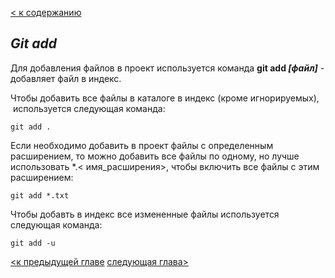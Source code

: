 [< к содержанию](readme.md)

## *Git add*

Для добавления файлов в проект используется команда **git add *[файл]*** - добавляет файл в индекс.

Чтобы добавить все файлы в каталоге в индекс (кроме игнорируемых),  используется следующая команда: 

```bash=
git add .
```

Если необходимо добавить в проект файлы с определенным расширением, то можно добавить все файлы по одному, но лучше использовать *.< имя_расширения>, чтобы включить все файлы с этим расширением:

```bash=
git add *.txt
```

Чтобы добавть в индекс все измененные файлы используется следующая команда:

```bash=
git add -u
```

[<к предыдущей главе](Git_init.md)
[следующая глава>](commit.md)